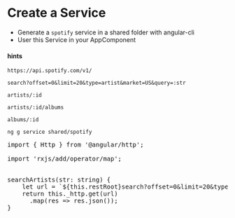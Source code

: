 # Create a Service

* Generate a `spotify` service in a shared folder with angular-cli
* User this Service in your AppComponent

#### hints

`https://api.spotify.com/v1/`

`search?offset=0&limit=20&type=artist&market=US&query=:str`

`artists/:id`

`artists/:id/albums`

`albums/:id`

`ng g service shared/spotify`

<pre>
import { Http } from '@angular/http';

import 'rxjs/add/operator/map';


searchArtists(str: string) {
    let url = `${this.restRoot}search?offset=0&limit=20&type=artist&market=US&query=${str}`;
    return this._http.get(url)
      .map(res => res.json());
}
</pre>